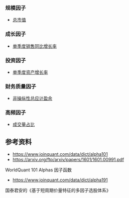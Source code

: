 ### 规模因子

- [总市值](规模因子/总市值.md)

### 成长因子

- [单季度销售同比增长率](成长因子/单季度销售同比增长率.md)

### 投资因子

- [单季度资产增长率](投资因子/单季度资产增长率.md)

### 财务质量因子

- [非操纵性总应计盈余](财务质量因子/非操纵性总应计盈余.md)

### 高频因子

- [成交量占比](高频因子/成交量占比.md)

## 参考资料

- <https://www.joinquant.com/data/dict/alpha101>
- <https://arxiv.org/ftp/arxiv/papers/1601/1601.00991.pdf>

WorldQuant 101 Alphas 因子函数

- <https://www.joinquant.com/data/dict/alpha191>

国泰君安的《基于短周期价量特征的多因子选股体系》
